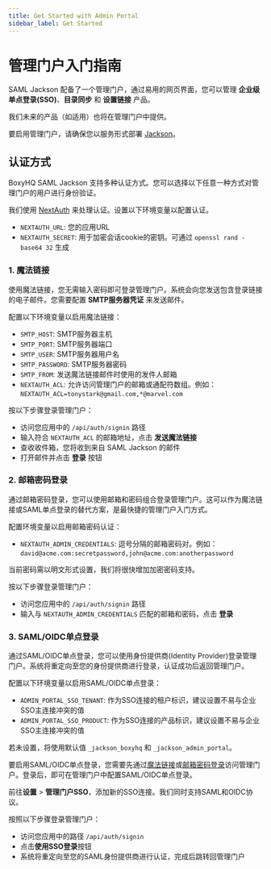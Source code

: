 ```yaml
---
title: Get Started with Admin Portal
sidebar_label: Get Started
---
```


# 管理门户入门指南

SAML Jackson 配备了一个管理门户，通过易用的网页界面，您可以管理 **企业级单点登录(SSO)**、**目录同步** 和 **设置链接** 产品。

我们未来的产品（如适用）也将在管理门户中提供。

要启用管理门户，请确保您以服务形式部署 [Jackson](../jackson/deploy/service)。

## 认证方式

BoxyHQ SAML Jackson 支持多种认证方式。您可以选择以下任意一种方式对管理门户的用户进行身份验证。

我们使用 [NextAuth](https://next-auth.js.org) 来处理认证。设置以下环境变量以配置认证。

- `NEXTAUTH_URL`: 您的应用URL
- `NEXTAUTH_SECRET`: 用于加密会话cookie的密钥。可通过 `openssl rand -base64 32` 生成

### 1. 魔法链接

使用魔法链接，您无需输入密码即可登录管理门户。系统会向您发送包含登录链接的电子邮件。您需要配置 **SMTP服务器凭证** 来发送邮件。

配置以下环境变量以启用魔法链接：

- `SMTP_HOST`: SMTP服务器主机
- `SMTP_PORT`: SMTP服务器端口  
- `SMTP_USER`: SMTP服务器用户名  
- `SMTP_PASSWORD`: SMTP服务器密码  
- `SMTP_FROM`: 发送魔法链接邮件时使用的发件人邮箱  
- `NEXTAUTH_ACL`: 允许访问管理门户的邮箱或通配符数组。例如：`NEXTAUTH_ACL=tonystark@gmail.com,*@marvel.com`

按以下步骤登录管理门户：

- 访问您应用中的 `/api/auth/signin` 路径  
- 输入符合 `NEXTAUTH_ACL` 的邮箱地址，点击 **发送魔法链接**  
- 查收收件箱，您将收到来自 SAML Jackson 的邮件  
- 打开邮件并点击 **登录** 按钮

### 2. 邮箱密码登录

通过邮箱密码登录，您可以使用邮箱和密码组合登录管理门户。这可以作为魔法链接或SAML单点登录的替代方案，是最快捷的管理门户入门方式。

配置环境变量以启用邮箱密码认证：

- `NEXTAUTH_ADMIN_CREDENTIALS`: 逗号分隔的邮箱密码对。例如：`david@acme.com:secretpassword,john@acme.com:anotherpassword`

当前密码需以明文形式设置，我们将很快增加加密密码支持。

按以下步骤登录管理门户：

- 访问您应用中的 `/api/auth/signin` 路径  
- 输入与 `NEXTAUTH_ADMIN_CREDENTIALS` 匹配的邮箱和密码，点击 **登录**

### 3. SAML/OIDC单点登录

通过SAML/OIDC单点登录，您可以使用身份提供商(Identity Provider)登录管理门户。系统将重定向至您的身份提供商进行登录，认证成功后返回管理门户。

配置以下环境变量以启用SAML/OIDC单点登录：

- `ADMIN_PORTAL_SSO_TENANT`: 作为SSO连接的租户标识，建议设置不易与企业SSO主连接冲突的值  
- `ADMIN_PORTAL_SSO_PRODUCT`: 作为SSO连接的产品标识，建议设置不易与企业SSO主连接冲突的值

若未设置，将使用默认值 `_jackson_boxyhq` 和 `_jackson_admin_portal`。

要启用SAML/OIDC单点登录，您需要先通过[魔法链接](#1-magic-links)或[邮箱密码登录](#2-email-and-password)访问管理门户。登录后，即可在管理门户中配置SAML/OIDC单点登录。

前往**设置** > **管理门户SSO**，添加新的SSO连接。我们同时支持SAML和OIDC协议。

按照以下步骤登录管理门户：

- 访问您应用中的路径 `/api/auth/signin`
- 点击**使用SSO登录**按钮
- 系统将重定向至您的SAML身份提供商进行认证，完成后跳转回管理门户